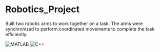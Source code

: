 # Robotics_Project
 Built two robotic arms to work together on a task. The arms were synchronized to perform coordinated movements to complete the task efficiently.

![MATLAB](https://img.shields.io/badge/MATLAB-2019b-blue)
![C++](https://img.shields.io/badge/C%2B%2B-14-00599C)
